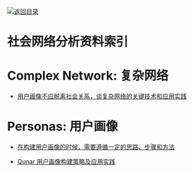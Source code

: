 [![返回目录](https://parg.co/UGo)](https://parg.co/b4z) 
 
# 社会网络分析资料索引

# Complex Network: 复杂网络

* [用户画像不应脱离社会关系，谈复杂网络的关键技术和应用实践 ](http://mp.weixin.qq.com/s?__biz=MzA5NzkxMzg1Nw==&mid=2653161390&idx=1&sn=3e825f524695c3a8c8a8edd0468bd112&chksm=8b493ac0bc3eb3d67a3a0c43b4c881b58859a8776f952e1fb8556ed079ac1cd12c631c9ef29a#rd)

# Personas: 用户画像

* [在构建用户画像的时候，需要遵循一定的思路、步骤和方法](http://www.woshipm.com/user-research/433312.html)

* [Qunar 用户画像构建策略及应用实践](http://www.36dsj.com/archives/68574)
